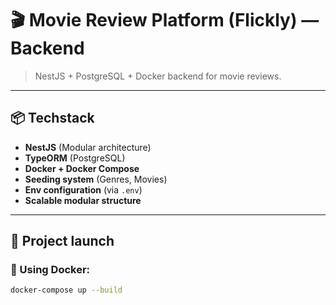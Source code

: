 # 🎬 Movie Review Platform (Flickly) — Backend

> NestJS + PostgreSQL + Docker backend for movie reviews.

---

## 📦 Techstack

- **NestJS** (Modular architecture)
- **TypeORM** (PostgreSQL)
- **Docker + Docker Compose**
- **Seeding system** (Genres, Movies)
- **Env configuration** (via `.env`)
- **Scalable modular structure**

---

## 🚀 Project launch

### 🐳 Using Docker:
```bash
docker-compose up --build
